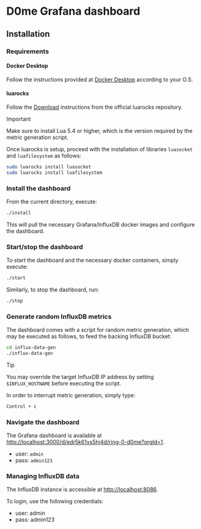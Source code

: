 <!-- markdownlint-disable MD013 -->
# D0me Grafana dashboard

## Installation

### Requirements

#### Docker Desktop

Follow the instructions provided at [Docker Desktop](https://docs.docker.com/desktop/) according to your O.S.

#### luarocks

Follow the [Download](https://github.com/luarocks/luarocks/wiki/Download) instructions from the official luarocks repository.

> [!IMPORTANT]
> Make sure to install Lua 5.4 or higher, which is the version required by the metric generation script.

Once luarocks is setup, proceed with the installation of libraries `luasocket` and `luafilesystem` as follows:

```bash
sudo luarocks install luasocket
sudo luarocks install luafilesystem
```

### Install the dashboard

From the current directory, execute:

```bash
./install
```

This will pull the necessary Grafana/InfluxDB docker images and configure the dashboard.

### Start/stop the dashboard

To start the dashboard and the necessary docker containers, simply execute:

```bash
./start
```

Similarly, to stop the dashboard, run:

```bash
./stop
```

### Generate random InfluxDB metrics

The dashboard comes with a script for random metric generation, which may be executed as follows, to feed the backing InfluxDB bucket:

```bash
cd influx-data-gen
./influx-data-gen
```

> [!TIP]
> You may override the target InfluxDB IP address by setting `$INFLUX_HOSTNAME` before executing the script.

In order to interrupt metric generation, simply type:

```bash
Control + c
```

### Navigate the dashboard

The Grafana dashboard is available at <http://localhost:3000/d/edr5k61vs5hj4d/ring-0-d0me?orgId=1>.

- user: `admin`
- pass: `admin123`

### Managing InfluxDB data

The InfluxDB instance is accessible at <http://localhost:8086>.

To login, use the following credentials:

- user: admin
- pass: admin123
